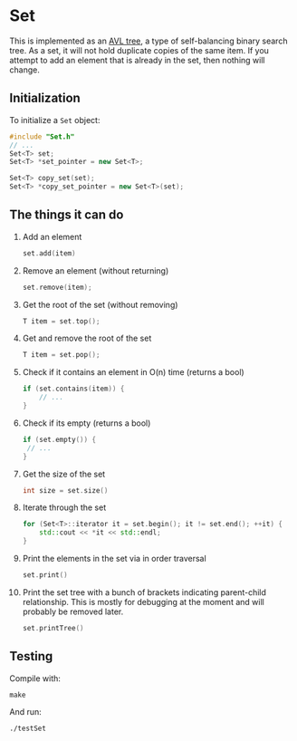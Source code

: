 # Set
This is implemented as an [AVL tree](https://en.wikipedia.org/wiki/avl_tree), a type of self-balancing binary search tree. As a set, it will not hold duplicate copies of the same item. If you attempt to add an element that is already in the set, then nothing will change.


## Initialization 
To initialize a `Set` object:

```c++
#include "Set.h"
// ...
Set<T> set;
Set<T> *set_pointer = new Set<T>;

Set<T> copy_set(set);
Set<T> *copy_set_pointer = new Set<T>(set);
```


## The things it can do

1. Add an element

    ```c++
    set.add(item)
    ```

2. Remove an element (without returning)

    ```c++
    set.remove(item);
    ```
3. Get the root of the set (without removing)

    ```c++
    T item = set.top();
    ```
4. Get and remove the root of the set
    
    ```c++
    T item = set.pop();
    ```

5. Check if it contains an element in O(n) time (returns a bool)

    ```c++
    if (set.contains(item)) {
        // ...
    }
    ```
    
6. Check if its empty (returns a bool)

    ```c++
    if (set.empty()) {
     // ...
    }
    ```

7. Get the size of the set

    ```c++
    int size = set.size()
    ```

8. Iterate through the set
    
    ```c++
    for (Set<T>::iterator it = set.begin(); it != set.end(); ++it) {
        std::cout << *it << std::endl;
    }

7. Print the elements in the set via in order traversal

    ```c++
    set.print()
    ```

8. Print the set tree with a bunch of brackets indicating parent-child relationship. This is mostly for debugging at the moment and will probably be removed later.

    ```c++
    set.printTree()
    ```

## Testing
Compile with:

```
make
```

And run:

```
./testSet
```

